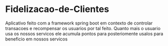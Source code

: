 # Fidelizacao-de-Clientes
Aplicativo feito com a framework spring boot em contexto de controlar transacoes e recompensar os usuarios por tal feito. Quanto mais o usuario usa os nossos servicos ele acumula pontos para posteriomente usalos para beneficio em nossos servicos 
